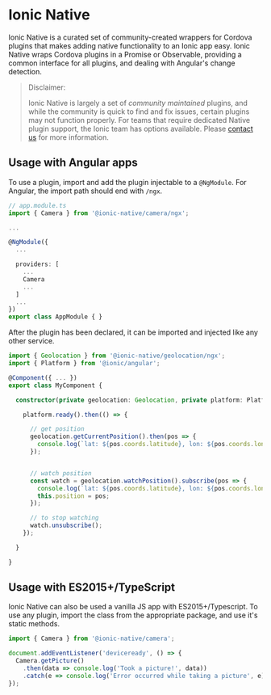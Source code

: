 # Ionic Native

<p class="intro" markdown="1">
Ionic Native is a curated set of community-created wrappers for Cordova plugins that makes adding native functionality to an Ionic app easy.
Ionic Native wraps Cordova plugins in a Promise or Observable, providing a common interface for all plugins, and dealing with Angular's change detection.
</p>

<blockquote>
  Disclaimer: <p>Ionic Native is largely a set of <i>community maintained</i> plugins, and while the community is quick to find and fix issues, certain plugins may not function properly. For teams that require dedicated Native plugin support, the Ionic team has options available. Please <a href="mailto:sales@ionicframework.com">contact us</a> for more information.</p>
</blockquote>

## Usage with Angular apps

To use a plugin, import and add the plugin injectable to a `@NgModule`. For Angular, the import path should end with `/ngx`.

```typescript
// app.module.ts
import { Camera } from '@ionic-native/camera/ngx';

...

@NgModule({
  ...

  providers: [
    ...
    Camera
    ...
  ]
  ...
})
export class AppModule { }
```

After the plugin has been declared, it can be imported and injected like any other service.

```typescript
import { Geolocation } from '@ionic-native/geolocation/ngx';
import { Platform } from '@ionic/angular';

@Component({ ... })
export class MyComponent {

  constructor(private geolocation: Geolocation, private platform: Platform) {

    platform.ready().then(() => {

      // get position
      geolocation.getCurrentPosition().then(pos => {
        console.log(`lat: ${pos.coords.latitude}, lon: ${pos.coords.longitude}`)
      });


      // watch position
      const watch = geolocation.watchPosition().subscribe(pos => {
        console.log(`lat: ${pos.coords.latitude}, lon: ${pos.coords.longitude}`)
        this.position = pos;
      });

      // to stop watching
      watch.unsubscribe();
    });

  }

}
```

## Usage with ES2015+/TypeScript

Ionic Native can also be used a vanilla JS app with ES2015+/Typescript. To use any plugin, import the class from the appropriate package, and use it's static methods.

```js
import { Camera } from '@ionic-native/camera';

document.addEventListener('deviceready', () => {
  Camera.getPicture()
    .then(data => console.log('Took a picture!', data))
    .catch(e => console.log('Error occurred while taking a picture', e));
});
```
